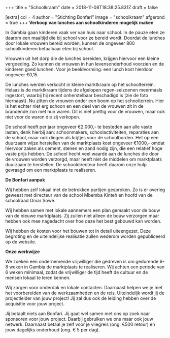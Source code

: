 +++
title = "Schoolkraam"
date = 2018-11-08T18:38:25.831Z
draft = false

[extra]
col = 4
author = "Stichting Bonfari"
image = "schoolkraam"
afgerond = true
+++
**Verkoop van lunches aan schoolkinderen mogelijk maken**

In Gambia gaan kinderen vaak ver van huis naar school. In de pauze eten ze daarom een maaltijd die bij school voor ze bereid wordt. Doordat de lunches door lokale vrouwen bereid worden, kunnen de ongeveer 800 schoolkinderen betaalbaar eten bij school. 

Vrouwen uit het dorp die de lunches bereiden, krijgen hiervoor een kleine vergoeding. Zo kunnen de vrouwen in hun levensonderhoud voorzien en de kinderen goed lunchen. Voor je beeldvorming: een lunch kost hierdoor ongeveer €0,15.

De lunches werden verkocht in kleine marktkraam op het schoolterrein. Helaas is de marktkraam tijdens de afgelopen regen-seizoenen meermaals ingestort, waarbij hij recent onherstelbaar beschadigd is (zie de foto hiernaast). Nu zitten de vrouwen onder een boom op het schoolterrein. Hier is het echter niet erg schoon en een deel van de vrouwen zit in de brandende zon met hun waren. Dit is niet prettig voor de vrouwen, maar ook niet voor de waren die zij verkopen.  

De school heeft per jaar ongeveer €2.000,- te besteden aan alle vaste lasten, denk hierbij aan: schoonmakers, schoolactiviteiten, reparaties aan de school, maar ook dingen als krijtjes voor de schoolborden. Het op een duurzaam wijze herstellen van de marktplaats kost ongeveer €1000,- omdat hiervoor zaken als cement, stenen en zand nodig zijn, die een relatief hoge vaste prijs hebben. De school hecht veel waarde aan de lunches die door de vrouwen worden verzorgd, maar heeft niet de middelen om marktplaats duurzaam te herstellen. De schooldirecteur heeft daarom onze hulp gevraagd om een marktplaats te realiseren. 

**De Bonfari aanpak**

Wij hebben zelf lokaal met de betrokken partijen gesproken. Zo is er overleg geweest met directeur van de school Mbemba Kinteh en hoofd van de schoolraad Omar Sowe. 

Wij hebben samen met lokale aannemers een plan gemaakt voor de bouw van de nieuwe marktplaats. Zij zullen niet alleen de bouw verzorgen maar hebben ook mee nagedacht over hoe deze het best gebouwd kan worden. 

Wij hebben de kosten voor het bouwen tot in detail uiteengezet. Deze begroting en de uiteindelijke realisatie zullen wederom worden gepubliceerd op de website. 

**Onze werkwijze**

We zoeken een ondernemende vrijwilliger die gedreven is om gedurende 6-8 weken in Gambia de marktplaats te realiseren. Wij achten een periode van 6 weken minimaal, zodat de vrijwilliger de tijd heeft de cultuur en de mensen lokaal te leren kennen.

Wij zorgen voor onderdak en lokale contacten. Daarnaast helpen we je met het voorbereiden van de werkzaamheden en de reis. Uiteindelijk wordt jij de projectleider van jouw project! Jij zal dus ook de leiding hebben over de acquisitie voor jouw project.

Jij betaalt niets aan Bonfari. Jij gaat wel samen met ons op zoek naar sponsoren voor jouw project. Daarbij gebruiken we ons maar ook jouw netwerk. Daarnaast betaal je zelf voor je vliegreis (ong. €500 retour) en jouw dagelijks onderhoud (ong. € 5 per dag).